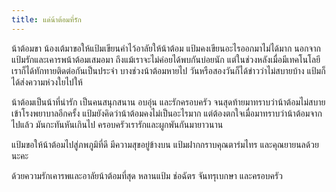 ```yaml
---
title: แด่น้าต้อมที่รัก
---
```



น้าต้อมขา น้องเต้มาขอให้แป้มเขียนคำไว้อาลัยให้น้าต้อม แป้มคงเขียนอะไรออกมาไม่ได้มาก นอกจากแป้มรักและเคารพน้าต้อมเสมอมา ถึงแม้เราจะไม่ค่อยได้พบกันบ่อยนัก แต่ในช่วงหลังเมื่อมีเทคโนโลยี เราก็ได้ทักทายติดต่อกันเป็นประจำ บางช่วงน้าต้อมหายไป วันหรือสองวันก็ได้ข่าวว่าไม่สบายบ้าง แป้มก็ได้ส่งความห่วงใยไปให้  

น้าต้อมเป็นน้าที่น่ารัก เป็นคนสนุกสนาน อบอุ่น และรักครอบครัว จนสุดท้ายมาทราบว่าน้าต้อมไม่สบายเข้าโรงพยาบาลอีกครั้ง แป้มยังคิดว่าน้าต้อมคงไม่เป็นอะไรมาก แต่ต้องตกใจเมื่อมาทราบว่าน้าต้อมจากไปแล้ว มันกะทันหันเกินไป ครอบครัวเรารักและผูกพันกันมายาวนาน

แป้มขอให้น้าต้อมไปสู่ภพภูมิที่ดี มีความสุขอยู่ข้างบน แป้มฝากกราบคุณตาร่มไทร และคุณยายนลด้วยนะคะ

ด้วยความรักเคารพและอาลัยน้าต้อมที่สุด
หลานแป้ม ช่อฉัตร จันทรุเบกษา และครอบครัว

